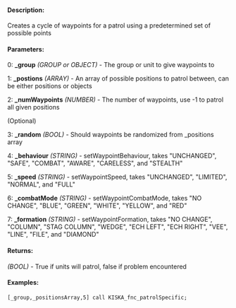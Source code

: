 #### Description:
Creates a cycle of waypoints for a patrol using a predetermined set of possible points

#### Parameters:
0: **_group** *(GROUP or OBJECT)* - The group or unit to give waypoints to

1: **_postions** *(ARRAY)* - An array of possible positions to patrol between, can be either positions or objects

2: **_numWaypoints** *(NUMBER)* - The number of waypoints, use -1 to patrol all given positions(Optional)

3: **_random** *(BOOL)* - Should waypoints be randomized from _positions array

4: **_behaviour** *(STRING)* - setWaypointBehaviour, takes "UNCHANGED", "SAFE", "COMBAT", "AWARE", "CARELESS", and "STEALTH"

5: **_speed** *(STRING)* - setWaypointSpeed, takes "UNCHANGED", "LIMITED", "NORMAL", and "FULL"

6: **_combatMode** *(STRING)* - setWaypointCombatMode, takes "NO CHANGE", "BLUE", "GREEN", "WHITE", "YELLOW", and "RED"

7: **_formation** *(STRING)* - setWaypointFormation, takes "NO CHANGE", "COLUMN", "STAG COLUMN", "WEDGE", "ECH LEFT", "ECH RIGHT", "VEE", "LINE", "FILE", and "DIAMOND"

#### Returns:
*(BOOL)* - True if units will patrol, false if problem encountered

#### Examples:
```sqf
[_group,_positionsArray,5] call KISKA_fnc_patrolSpecific;
```

